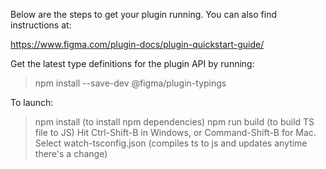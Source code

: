 Below are the steps to get your plugin running. You can also find instructions at:

https://www.figma.com/plugin-docs/plugin-quickstart-guide/

Get the latest type definitions for the plugin API by running:

> npm install --save-dev @figma/plugin-typings

To launch:

> npm install (to install npm dependencies)
> npm run build (to build TS file to JS)
> Hit Ctrl-Shift-B in Windows, or Command-Shift-B for Mac.
> Select watch-tsconfig.json (compiles ts to js and updates anytime there's a change)
